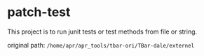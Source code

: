 # patch-test

This project is to run junit tests or test methods from file or string.

original path: `/home/apr/apr_tools/tbar-ori/TBar-dale/externel`
